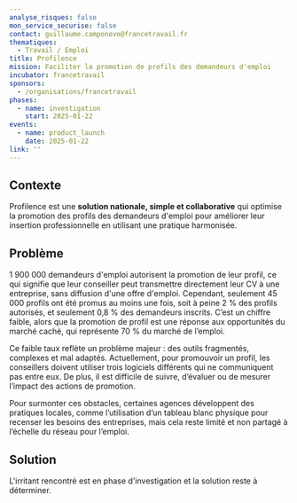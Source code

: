 ```yaml
---
analyse_risques: false
mon_service_securise: false
contact: guillaume.camponovo@francetravail.fr
thematiques:
  - Travail / Emploi
title: Profilence
mission: Faciliter la promotion de profils des demandeurs d'emploi
incubator: francetravail
sponsors:
  - /organisations/francetravail
phases:
  - name: investigation
    start: 2025-01-22
events:
  - name: product_launch
    date: 2025-01-22
link: ''
---
```

## Contexte

Profilence est une **solution nationale, simple et collaborative** qui optimise la promotion des profils des demandeurs d'emploi pour améliorer leur insertion professionnelle en utilisant une pratique harmonisée.

## Problème

1 900 000 demandeurs d'emploi autorisent la promotion de leur profil, ce qui signifie que leur conseiller peut transmettre directement leur CV à une entreprise, sans diffusion d'une offre d'emploi. Cependant, seulement 45 000 profils ont été promus au moins une fois, soit à peine 2 % des profils autorisés, et seulement 0,8 % des demandeurs inscrits. C’est un chiffre faible, alors que la promotion de profil est une réponse aux opportunités du marché caché, qui représente 70 % du marché de l’emploi.

Ce faible taux reflète un problème majeur : des outils fragmentés, complexes et mal adaptés. Actuellement, pour promouvoir un profil, les conseillers doivent utiliser trois logiciels différents qui ne communiquent pas entre eux. De plus, il est difficile de suivre, d’évaluer ou de mesurer l’impact des actions de promotion.

Pour surmonter ces obstacles, certaines agences développent des pratiques locales, comme l’utilisation d’un tableau blanc physique pour recenser les besoins des entreprises, mais cela reste limité et non partagé à l’échelle du réseau pour l’emploi.

## Solution

L'irritant rencontré est en phase d'investigation et la solution reste à déterminer.

